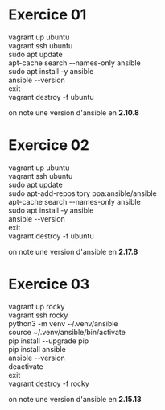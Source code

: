 
# Exercice 01

vagrant up ubuntu \
vagrant ssh ubuntu  
sudo apt update    
apt-cache search --names-only ansible  
sudo apt install -y ansible \
ansible --version  
exit  
vagrant destroy -f ubuntu  

on note une version d'ansible en **2.10.8**  

# Exercice 02

vagrant up ubuntu  
vagrant ssh ubuntu  
sudo apt update  
sudo apt-add-repository ppa:ansible/ansible  
apt-cache search --names-only ansible  
sudo apt install -y ansible  
ansible --version  
exit  
vagrant destroy -f ubuntu  
  
on note une version d'ansible en **2.17.8**  

# Exercice 03

vagrant up rocky  
vagrant ssh rocky  
python3 -m venv ~/.venv/ansible  
source ~/.venv/ansible/bin/activate  
pip install --upgrade pip  
pip install ansible  
ansible --version  
deactivate  
exit  
vagrant destroy -f rocky  

on note une version d'ansible en **2.15.13**  




